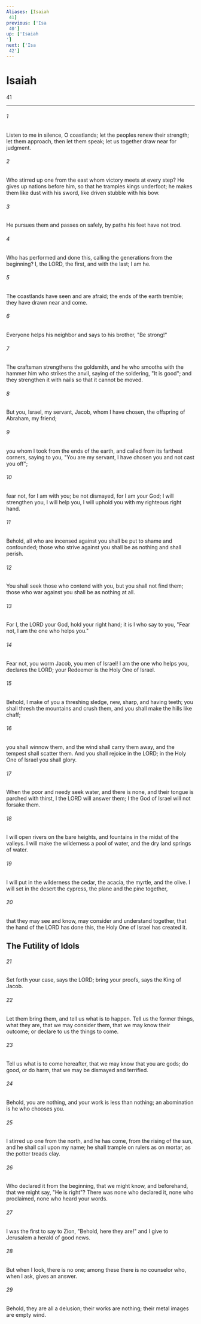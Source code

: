 ```yaml
---
Aliases: [Isaiah 41]
previous: ['Isa 40']
up: ['Isaiah']
next: ['Isa 42']
---
```

# Isaiah 41

***
 

###### 1 
Listen to me in silence, O coastlands;  let the peoples renew their strength;  let them approach, then let them speak;  let us together draw near for judgment.  

###### 2 
Who stirred up one from the east  whom victory meets at every step?  He gives up nations before him,  so that he tramples kings underfoot;  he makes them like dust with his sword,  like driven stubble with his bow.   

###### 3 
He pursues them and passes on safely,  by paths his feet have not trod.   

###### 4 
Who has performed and done this,  calling the generations from the beginning?  I, the LORD, the first,  and with the last; I am he.  

###### 5 
The coastlands have seen and are afraid;  the ends of the earth tremble;  they have drawn near and come.   

###### 6 
Everyone helps his neighbor  and says to his brother, "Be strong!"   

###### 7 
The craftsman strengthens the goldsmith,  and he who smooths with the hammer him who strikes the anvil,  saying of the soldering, "It is good";  and they strengthen it with nails so that it cannot be moved.  

###### 8 
But you, Israel, my servant,  Jacob, whom I have chosen,  the offspring of Abraham, my friend;   

###### 9 
you whom I took from the ends of the earth,  and called from its farthest corners,  saying to you, "You are my servant,  I have chosen you and not cast you off";   

###### 10 
fear not, for I am with you;  be not dismayed, for I am your God;  I will strengthen you, I will help you,  I will uphold you with my righteous right hand.  

###### 11 
Behold, all who are incensed against you  shall be put to shame and confounded;  those who strive against you  shall be as nothing and shall perish.   

###### 12 
You shall seek those who contend with you,  but you shall not find them;  those who war against you  shall be as nothing at all.   

###### 13 
For I, the LORD your God,  hold your right hand;  it is I who say to you, "Fear not,  I am the one who helps you."  

###### 14 
Fear not, you worm Jacob,  you men of Israel!  I am the one who helps you, declares the LORD;  your Redeemer is the Holy One of Israel.   

###### 15 
Behold, I make of you a threshing sledge,  new, sharp, and having teeth;  you shall thresh the mountains and crush them,  and you shall make the hills like chaff;   

###### 16 
you shall winnow them, and the wind shall carry them away,  and the tempest shall scatter them.  And you shall rejoice in the LORD;  in the Holy One of Israel you shall glory.  

###### 17 
When the poor and needy seek water,  and there is none,  and their tongue is parched with thirst,  I the LORD will answer them;  I the God of Israel will not forsake them.   

###### 18 
I will open rivers on the bare heights,  and fountains in the midst of the valleys.  I will make the wilderness a pool of water,  and the dry land springs of water.   

###### 19 
I will put in the wilderness the cedar,  the acacia, the myrtle, and the olive.  I will set in the desert the cypress,  the plane and the pine together,   

###### 20 
that they may see and know,  may consider and understand together,  that the hand of the LORD has done this,  the Holy One of Israel has created it.  ## The Futility of Idols  

###### 21 
Set forth your case, says the LORD;  bring your proofs, says the King of Jacob.   

###### 22 
Let them bring them, and tell us  what is to happen.  Tell us the former things, what they are,  that we may consider them,  that we may know their outcome;  or declare to us the things to come.   

###### 23 
Tell us what is to come hereafter,  that we may know that you are gods;  do good, or do harm,  that we may be dismayed and terrified.   

###### 24 
Behold, you are nothing,  and your work is less than nothing;  an abomination is he who chooses you.  

###### 25 
I stirred up one from the north, and he has come,  from the rising of the sun, and he shall call upon my name;  he shall trample on rulers as on mortar,  as the potter treads clay.   

###### 26 
Who declared it from the beginning, that we might know,  and beforehand, that we might say, "He is right"?  There was none who declared it, none who proclaimed,  none who heard your words.   

###### 27 
I was the first to say to Zion, "Behold, here they are!"  and I give to Jerusalem a herald of good news.   

###### 28 
But when I look, there is no one;  among these there is no counselor  who, when I ask, gives an answer.   

###### 29 
Behold, they are all a delusion;  their works are nothing;  their metal images are empty wind.
